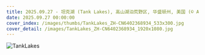 ```yaml
---
title: 2025.09.27 - 坦克湖 (Tank Lakes), 高山湖泊荒野区, 华盛顿州, 美国 (© Austin Trigg/TANDEM Stills + Motion)
date: 2025.09.27 00:00:00
cover_index: /images/thumbs/TankLakes_ZH-CN6402368934_533x300.jpg
cover_detail: /images/TankLakes_ZH-CN6402368934_1920x1080.jpg
---
```


![TankLakes](/images/TankLakes_ZH-CN6402368934_1920x1080.jpg)
